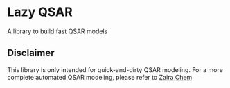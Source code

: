 # Lazy QSAR
A library to build fast QSAR models

## Disclaimer

This library is only intended for quick-and-dirty QSAR modeling.
For a more complete automated QSAR modeling, please refer to [Zaira Chem](https://github.com/ersilia-os/zaira-chem)

